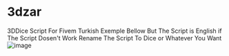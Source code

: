 # 3dzar
3DDice Script For Fivem Turkish Exemple Bellow But The Script is English if The Script Dosen't Work Rename The Script To Dice or Whatever You Want
![image](https://github.com/Gold14567/3dzar/blob/main/3dzarimage.png?raw=true)

